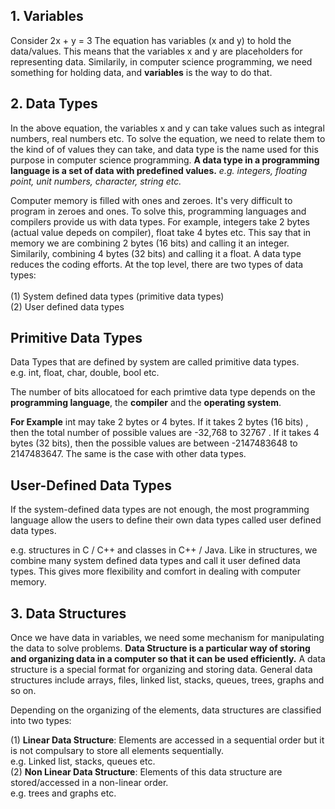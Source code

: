 ## 1. Variables
Consider 2x + y = 3
The equation has variables (x and y) to hold the data/values. This means that the variables x and y are placeholders for representing data. Similarily, in computer science programming, we need something for holding data, and **variables** is the way to do that.

## 2. Data Types
In the above equation, the variables x and y can take values such as integral numbers, real numbers etc. To solve the equation, we need to relate them to the kind of of values they can take, and data type is the name used for this purpose in computer science programming. **A data type in a programming language is a set of data with predefined values.**
*e.g. integers, floating point, unit numbers, character, string etc.*<br>

Computer memory is filled with ones and zeroes. It's very difficult to program in zeroes and ones. To solve this, programming languages and compilers provide us with data types. For example, integers take 2 bytes (actual value depeds on compiler), float take 4 bytes etc. This say that in memory we are combining 2 bytes (16 bits) and calling it an integer. Similarily, combining 4 bytes (32 bits) and calling it a float. A data type reduces the coding efforts. At the top level, there are two types of data types:<br><br>
(1) System defined data types (primitive data types)<br>
(2) User defined data types

## Primitive Data Types
Data Types that are defined by system are called primitive data types.<br>
e.g. int, float, char, double, bool etc.<br>

The number of bits allocatoed for each primtive data type depends on the **programming language**, the **compiler** and the **operating system**.<br>

**For Example**
int may take 2 bytes or 4 bytes. If it takes 2 bytes (16 bits) , then the total number of possible values are -32,768 to 32767 . If it takes 4 bytes (32 bits), then the possible values are between -2147483648 to 2147483647. The same is the case with other data types.

## User-Defined Data Types
If the system-defined data types are not enough, the most programming language allow the users to define their own data types called user defined data types.<br>

e.g. structures in C / C++ and classes in C++ / Java. Like in structures, we combine many system defined data types and call it user defined data types. This gives more flexibility and comfort in dealing with computer memory.

## 3. Data Structures

Once we have data in variables, we need some mechanism for manipulating the data to solve problems. **Data Structure is a particular way of storing and organizing data in a computer so that it can be used efficiently.** A data structure is a special format for organizing and storing data. General data structures include arrays, files, linked list, stacks, queues, trees, graphs and so on.<br>

Depending on the organizing of the elements, data structures are classified into two types:<br>

(1) **Linear Data Structure**: Elements are accessed in a sequential order but it is not compulsary to store all elements sequentially.<br>
e.g. Linked list, stacks, queues etc.<br>
(2) **Non Linear Data Structure**: Elements of this data structure are stored/accessed in a non-linear order.<br>
e.g. trees and graphs etc.<br>



